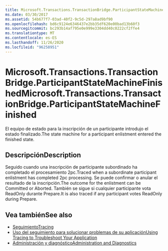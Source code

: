 ```yaml
---
title: Microsoft.Transactions.TransactionBridge.ParticipantStateMachineFinished
ms.date: 03/30/2017
ms.assetid: 54b677f7-03ad-40f2-9c5d-297a8ad9bf90
ms.openlocfilehash: bd6c9124e6346437e2bb35df620e00bad13b60f3
ms.sourcegitcommit: bc293b14af795e0e999e3304dd40c0222cf2ffe4
ms.translationtype: MT
ms.contentlocale: es-ES
ms.lasthandoff: 11/26/2020
ms.locfileid: "96258951"
---
```

# <a name="microsofttransactionstransactionbridgeparticipantstatemachinefinished"></a><span data-ttu-id="2f14e-102">Microsoft.Transactions.TransactionBridge.ParticipantStateMachineFinished</span><span class="sxs-lookup"><span data-stu-id="2f14e-102">Microsoft.Transactions.TransactionBridge.ParticipantStateMachineFinished</span></span>

<span data-ttu-id="2f14e-103">El equipo de estado para la inscripción de un participante introdujo el estado finalizado.</span><span class="sxs-lookup"><span data-stu-id="2f14e-103">The state machine for a participant enlistment entered the finished state.</span></span>  
  
## <a name="description"></a><span data-ttu-id="2f14e-104">Descripción</span><span class="sxs-lookup"><span data-stu-id="2f14e-104">Description</span></span>  

 <span data-ttu-id="2f14e-105">Seguido cuando una inscripción de participante subordinado ha completado el procesamiento 2pc.</span><span class="sxs-lookup"><span data-stu-id="2f14e-105">Traced when a subordinate participant enlistment has completed 2pc processing.</span></span> <span data-ttu-id="2f14e-106">Se puede confirmar o anular el resultado de la inscripción.</span><span class="sxs-lookup"><span data-stu-id="2f14e-106">The outcome for the enlistment can be Committed or Aborted.</span></span> <span data-ttu-id="2f14e-107">También se sigue si cualquier participante vota ReadOnly durante Prepare.</span><span class="sxs-lookup"><span data-stu-id="2f14e-107">It is also traced if any participant votes ReadOnly during Prepare.</span></span>  
  
## <a name="see-also"></a><span data-ttu-id="2f14e-108">Vea también</span><span class="sxs-lookup"><span data-stu-id="2f14e-108">See also</span></span>

- [<span data-ttu-id="2f14e-109">Seguimiento</span><span class="sxs-lookup"><span data-stu-id="2f14e-109">Tracing</span></span>](index.md)
- [<span data-ttu-id="2f14e-110">Uso del seguimiento para solucionar problemas de su aplicación</span><span class="sxs-lookup"><span data-stu-id="2f14e-110">Using Tracing to Troubleshoot Your Application</span></span>](using-tracing-to-troubleshoot-your-application.md)
- [<span data-ttu-id="2f14e-111">Administración y diagnóstico</span><span class="sxs-lookup"><span data-stu-id="2f14e-111">Administration and Diagnostics</span></span>](../index.md)

